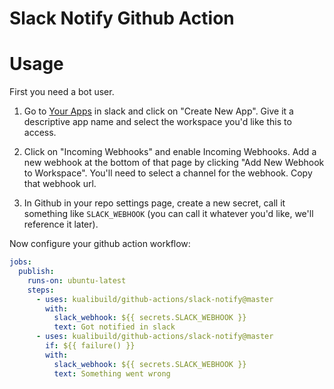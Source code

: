 # Slack Notify Github Action

# Usage

First you need a bot user.

1. Go to [Your Apps](https://api.slack.com/apps) in slack and click on "Create
   New App". Give it a descriptive app name and select the workspace you'd like
   this to access.

1. Click on "Incoming Webhooks" and enable Incoming Webhooks. Add a new webhook
   at the bottom of that page by clicking "Add New Webhook to Workspace". You'll
   need to select a channel for the webhook. Copy that webhook url.

1. In Github in your repo settings page, create a new secret, call it something
   like `SLACK_WEBHOOK` (you can call it whatever you'd like, we'll reference it
   later).

Now configure your github action workflow:

```yaml
jobs:
  publish:
    runs-on: ubuntu-latest
    steps:
      - uses: kualibuild/github-actions/slack-notify@master
        with:
          slack_webhook: ${{ secrets.SLACK_WEBHOOK }}
          text: Got notified in slack
      - uses: kualibuild/github-actions/slack-notify@master
        if: ${{ failure() }}
        with:
          slack_webhook: ${{ secrets.SLACK_WEBHOOK }}
          text: Something went wrong
```

